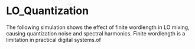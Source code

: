 # LO_Quantization
The following simulation shows the effect of finite wordlength in LO mixing, causing quantization noise and spectral harmonics. Finite wordlength is a limitation in practical digital systems.of 
